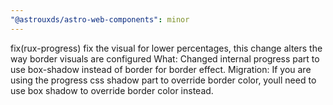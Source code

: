 ```yaml
---
"@astrouxds/astro-web-components": minor
---
```


fix(rux-progress) fix the visual for lower percentages, this change alters the way border visuals are configured
What: Changed internal progress part to use box-shadow instead of border for border effect.
Migration: If you are using the progress css shadow part to override border color, youll need to use box shadow to override border color instead.
